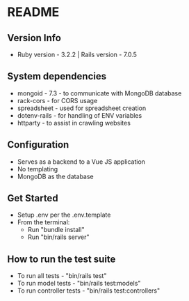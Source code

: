 # README

## Version Info
* Ruby version - 3.2.2 | Rails version - 7.0.5

## System dependencies
  * mongoid - 7.3 - to communicate with MongoDB database
  * rack-cors - for CORS usage
  * spreadsheet - used for spreadsheet creation
  * dotenv-rails - for handling of ENV variables 
  * httparty - to assist in crawling websites

## Configuration
  * Serves as a backend to a Vue JS application
  * No templating
  * MongoDB as the database

##  Get Started
  * Setup .env per the .env.template
  * From the terminal:
    * Run "bundle install"
    * Run "bin/rails server"

## How to run the test suite
  * To run all tests - "bin/rails test"
  * To run model tests - "bin/rails test:models"
  * To run controller tests - "bin/rails test:controllers"
